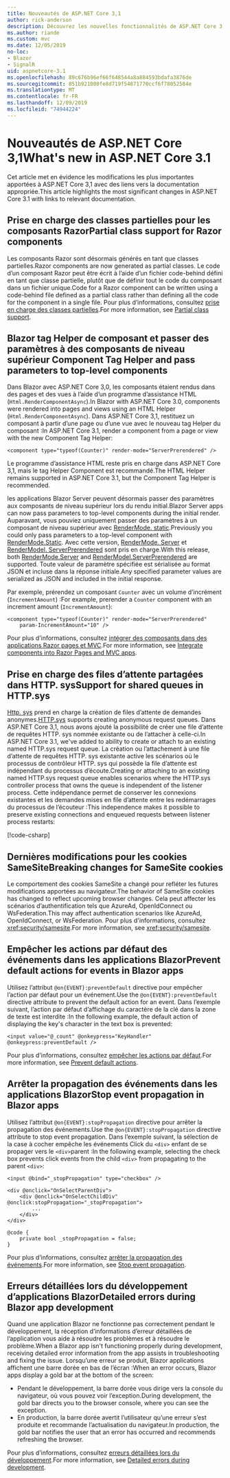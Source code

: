 ```yaml
---
title: Nouveautés de ASP.NET Core 3,1
author: rick-anderson
description: Découvrez les nouvelles fonctionnalités de ASP.NET Core 3,1.
ms.author: riande
ms.custom: mvc
ms.date: 12/05/2019
no-loc:
- Blazor
- SignalR
uid: aspnetcore-3.1
ms.openlocfilehash: 89c676b96ef66f648544a8a884593bdafa3876de
ms.sourcegitcommit: 851b921080fe8d719f54871770ccf6f78052584e
ms.translationtype: MT
ms.contentlocale: fr-FR
ms.lasthandoff: 12/09/2019
ms.locfileid: "74944224"
---
```

# <a name="whats-new-in-aspnet-core-31"></a><span data-ttu-id="2834b-103">Nouveautés de ASP.NET Core 3,1</span><span class="sxs-lookup"><span data-stu-id="2834b-103">What's new in ASP.NET Core 3.1</span></span>

<span data-ttu-id="2834b-104">Cet article met en évidence les modifications les plus importantes apportées à ASP.NET Core 3,1 avec des liens vers la documentation appropriée.</span><span class="sxs-lookup"><span data-stu-id="2834b-104">This article highlights the most significant changes in ASP.NET Core 3.1 with links to relevant documentation.</span></span>

## <a name="partial-class-support-for-razor-components"></a><span data-ttu-id="2834b-105">Prise en charge des classes partielles pour les composants Razor</span><span class="sxs-lookup"><span data-stu-id="2834b-105">Partial class support for Razor components</span></span>

<span data-ttu-id="2834b-106">Les composants Razor sont désormais générés en tant que classes partielles.</span><span class="sxs-lookup"><span data-stu-id="2834b-106">Razor components are now generated as partial classes.</span></span> <span data-ttu-id="2834b-107">Le code d’un composant Razor peut être écrit à l’aide d’un fichier code-behind défini en tant que classe partielle, plutôt que de définir tout le code du composant dans un fichier unique.</span><span class="sxs-lookup"><span data-stu-id="2834b-107">Code for a Razor component can be written using a code-behind file defined as a partial class rather than defining all the code for the component in a single file.</span></span> <span data-ttu-id="2834b-108">Pour plus d’informations, consultez [prise en charge des classes partielles](xref:blazor/components#partial-class-support).</span><span class="sxs-lookup"><span data-stu-id="2834b-108">For more information, see [Partial class support](xref:blazor/components#partial-class-support).</span></span>

## <a name="opno-locblazor-component-tag-helper-and-pass-parameters-to-top-level-components"></a>Blazor<span data-ttu-id="2834b-109"> tag Helper de composant et passer des paramètres à des composants de niveau supérieur</span><span class="sxs-lookup"><span data-stu-id="2834b-109"> Component Tag Helper and pass parameters to top-level components</span></span>

<span data-ttu-id="2834b-110">Dans Blazor avec ASP.NET Core 3,0, les composants étaient rendus dans des pages et des vues à l’aide d’un programme d’assistance HTML (`Html.RenderComponentAsync`).</span><span class="sxs-lookup"><span data-stu-id="2834b-110">In Blazor with ASP.NET Core 3.0, components were rendered into pages and views using an HTML Helper (`Html.RenderComponentAsync`).</span></span> <span data-ttu-id="2834b-111">Dans ASP.NET Core 3,1, restituez un composant à partir d’une page ou d’une vue avec le nouveau tag Helper du composant :</span><span class="sxs-lookup"><span data-stu-id="2834b-111">In ASP.NET Core 3.1, render a component from a page or view with the new Component Tag Helper:</span></span>

```cshtml
<component type="typeof(Counter)" render-mode="ServerPrerendered" />
```

<span data-ttu-id="2834b-112">Le programme d’assistance HTML reste pris en charge dans ASP.NET Core 3,1, mais le tag Helper Component est recommandé.</span><span class="sxs-lookup"><span data-stu-id="2834b-112">The HTML Helper remains supported in ASP.NET Core 3.1, but the Component Tag Helper is recommended.</span></span>

<span data-ttu-id="2834b-113">les applications Blazor Server peuvent désormais passer des paramètres aux composants de niveau supérieur lors du rendu initial.</span><span class="sxs-lookup"><span data-stu-id="2834b-113">Blazor Server apps can now pass parameters to top-level components during the initial render.</span></span> <span data-ttu-id="2834b-114">Auparavant, vous pouviez uniquement passer des paramètres à un composant de niveau supérieur avec [RenderMode. static](xref:Microsoft.AspNetCore.Mvc.Rendering.RenderMode.Static).</span><span class="sxs-lookup"><span data-stu-id="2834b-114">Previously you could only pass parameters to a top-level component with [RenderMode.Static](xref:Microsoft.AspNetCore.Mvc.Rendering.RenderMode.Static).</span></span> <span data-ttu-id="2834b-115">Avec cette version, [RenderMode. Server](xref:Microsoft.AspNetCore.Mvc.Rendering.RenderMode.Server) et [RenderModel. ServerPrerendered](xref:Microsoft.AspNetCore.Mvc.Rendering.RenderMode.ServerPrerendered) sont pris en charge.</span><span class="sxs-lookup"><span data-stu-id="2834b-115">With this release, both [RenderMode.Server](xref:Microsoft.AspNetCore.Mvc.Rendering.RenderMode.Server) and [RenderModel.ServerPrerendered](xref:Microsoft.AspNetCore.Mvc.Rendering.RenderMode.ServerPrerendered) are supported.</span></span> <span data-ttu-id="2834b-116">Toute valeur de paramètre spécifiée est sérialisée au format JSON et incluse dans la réponse initiale.</span><span class="sxs-lookup"><span data-stu-id="2834b-116">Any specified parameter values are serialized as JSON and included in the initial response.</span></span>

<span data-ttu-id="2834b-117">Par exemple, prérendez un composant `Counter` avec un volume d’incrément (`IncrementAmount`) :</span><span class="sxs-lookup"><span data-stu-id="2834b-117">For example, prerender a `Counter` component with an increment amount (`IncrementAmount`):</span></span>

```razor
<component type="typeof(Counter)" render-mode="ServerPrerendered" 
    param-IncrementAmount="10" />
```

<span data-ttu-id="2834b-118">Pour plus d’informations, consultez [intégrer des composants dans des applications Razor pages et MVC](xref:blazor/components#integrate-components-into-razor-pages-and-mvc-apps).</span><span class="sxs-lookup"><span data-stu-id="2834b-118">For more information, see [Integrate components into Razor Pages and MVC apps](xref:blazor/components#integrate-components-into-razor-pages-and-mvc-apps).</span></span>

## <a name="support-for-shared-queues-in-httpsys"></a><span data-ttu-id="2834b-119">Prise en charge des files d’attente partagées dans HTTP. sys</span><span class="sxs-lookup"><span data-stu-id="2834b-119">Support for shared queues in HTTP.sys</span></span>

<span data-ttu-id="2834b-120">[Http. sys](xref:fundamentals/servers/httpsys) prend en charge la création de files d’attente de demandes anonymes.</span><span class="sxs-lookup"><span data-stu-id="2834b-120">[HTTP.sys](xref:fundamentals/servers/httpsys) supports creating anonymous request queues.</span></span> <span data-ttu-id="2834b-121">Dans ASP.NET Core 3,1, nous avons ajouté la possibilité de créer une file d’attente de requêtes HTTP. sys nommée existante ou de l’attacher à celle-ci.</span><span class="sxs-lookup"><span data-stu-id="2834b-121">In ASP.NET Core 3.1, we've added to ability to create or attach to an existing named HTTP.sys request queue.</span></span> <span data-ttu-id="2834b-122">La création ou l’attachement à une file d’attente de requêtes HTTP. sys existante active les scénarios où le processus de contrôleur HTTP. sys qui possède la file d’attente est indépendant du processus d’écoute.</span><span class="sxs-lookup"><span data-stu-id="2834b-122">Creating or attaching to an existing named HTTP.sys request queue enables scenarios where the HTTP.sys controller process that owns the queue is independent of the listener process.</span></span> <span data-ttu-id="2834b-123">Cette indépendance permet de conserver les connexions existantes et les demandes mises en file d’attente entre les redémarrages du processus de l’écouteur :</span><span class="sxs-lookup"><span data-stu-id="2834b-123">This independence makes it possible to preserve existing connections and enqueued requests between listener process restarts:</span></span>

[!code-csharp[](sample/Program.cs?name=snippet)]

## <a name="breaking-changes-for-samesite-cookies"></a><span data-ttu-id="2834b-124">Dernières modifications pour les cookies SameSite</span><span class="sxs-lookup"><span data-stu-id="2834b-124">Breaking changes for SameSite cookies</span></span>

<span data-ttu-id="2834b-125">Le comportement des cookies SameSite a changé pour refléter les futures modifications apportées au navigateur.</span><span class="sxs-lookup"><span data-stu-id="2834b-125">The behavior of SameSite cookies has changed to reflect upcoming browser changes.</span></span> <span data-ttu-id="2834b-126">Cela peut affecter les scénarios d’authentification tels que AzureAd, OpenIdConnect ou WsFederation.</span><span class="sxs-lookup"><span data-stu-id="2834b-126">This may affect authentication scenarios like AzureAd, OpenIdConnect, or WsFederation.</span></span> <span data-ttu-id="2834b-127">Pour plus d'informations, consultez <xref:security/samesite>.</span><span class="sxs-lookup"><span data-stu-id="2834b-127">For more information, see <xref:security/samesite>.</span></span>

## <a name="prevent-default-actions-for-events-in-opno-locblazor-apps"></a><span data-ttu-id="2834b-128">Empêcher les actions par défaut des événements dans les applications Blazor</span><span class="sxs-lookup"><span data-stu-id="2834b-128">Prevent default actions for events in Blazor apps</span></span>

<span data-ttu-id="2834b-129">Utilisez l’attribut `@on{EVENT}:preventDefault` directive pour empêcher l’action par défaut pour un événement.</span><span class="sxs-lookup"><span data-stu-id="2834b-129">Use the `@on{EVENT}:preventDefault` directive attribute to prevent the default action for an event.</span></span> <span data-ttu-id="2834b-130">Dans l’exemple suivant, l’action par défaut d’affichage du caractère de la clé dans la zone de texte est interdite :</span><span class="sxs-lookup"><span data-stu-id="2834b-130">In the following example, the default action of displaying the key's character in the text box is prevented:</span></span>

```razor
<input value="@_count" @onkeypress="KeyHandler" @onkeypress:preventDefault />
```

<span data-ttu-id="2834b-131">Pour plus d’informations, consultez [empêcher les actions par défaut](xref:blazor/components#prevent-default-actions).</span><span class="sxs-lookup"><span data-stu-id="2834b-131">For more information, see [Prevent default actions](xref:blazor/components#prevent-default-actions).</span></span>

## <a name="stop-event-propagation-in-opno-locblazor-apps"></a><span data-ttu-id="2834b-132">Arrêter la propagation des événements dans les applications Blazor</span><span class="sxs-lookup"><span data-stu-id="2834b-132">Stop event propagation in Blazor apps</span></span>

<span data-ttu-id="2834b-133">Utilisez l’attribut `@on{EVENT}:stopPropagation` directive pour arrêter la propagation des événements.</span><span class="sxs-lookup"><span data-stu-id="2834b-133">Use the `@on{EVENT}:stopPropagation` directive attribute to stop event propagation.</span></span> <span data-ttu-id="2834b-134">Dans l’exemple suivant, la sélection de la case à cocher empêche les événements Click du `<div>` enfant de se propager vers le `<div>`parent :</span><span class="sxs-lookup"><span data-stu-id="2834b-134">In the following example, selecting the check box prevents click events from the child `<div>` from propagating to the parent `<div>`:</span></span>

```razor
<input @bind="_stopPropagation" type="checkbox" />

<div @onclick="OnSelectParentDiv">
    <div @onclick="OnSelectChildDiv" @onclick:stopPropagation="_stopPropagation">
        ...
    </div>
</div>

@code {
    private bool _stopPropagation = false;
}
```

<span data-ttu-id="2834b-135">Pour plus d’informations, consultez [arrêter la propagation des événements](xref:blazor/components#stop-event-propagation).</span><span class="sxs-lookup"><span data-stu-id="2834b-135">For more information, see [Stop event propagation](xref:blazor/components#stop-event-propagation).</span></span>

## <a name="detailed-errors-during-opno-locblazor-app-development"></a><span data-ttu-id="2834b-136">Erreurs détaillées lors du développement d’applications Blazor</span><span class="sxs-lookup"><span data-stu-id="2834b-136">Detailed errors during Blazor app development</span></span>

<span data-ttu-id="2834b-137">Quand une application Blazor ne fonctionne pas correctement pendant le développement, la réception d’informations d’erreur détaillées de l’application vous aide à résoudre les problèmes et à résoudre le problème.</span><span class="sxs-lookup"><span data-stu-id="2834b-137">When a Blazor app isn't functioning properly during development, receiving detailed error information from the app assists in troubleshooting and fixing the issue.</span></span> <span data-ttu-id="2834b-138">Lorsqu’une erreur se produit, Blazor applications affichent une barre dorée en bas de l’écran :</span><span class="sxs-lookup"><span data-stu-id="2834b-138">When an error occurs, Blazor apps display a gold bar at the bottom of the screen:</span></span>

* <span data-ttu-id="2834b-139">Pendant le développement, la barre dorée vous dirige vers la console du navigateur, où vous pouvez voir l’exception.</span><span class="sxs-lookup"><span data-stu-id="2834b-139">During development, the gold bar directs you to the browser console, where you can see the exception.</span></span>
* <span data-ttu-id="2834b-140">En production, la barre dorée avertit l’utilisateur qu’une erreur s’est produite et recommande l’actualisation du navigateur.</span><span class="sxs-lookup"><span data-stu-id="2834b-140">In production, the gold bar notifies the user that an error has occurred and recommends refreshing the browser.</span></span>

<span data-ttu-id="2834b-141">Pour plus d’informations, consultez [erreurs détaillées lors du développement](xref:blazor/handle-errors#detailed-errors-during-development).</span><span class="sxs-lookup"><span data-stu-id="2834b-141">For more information, see [Detailed errors during development](xref:blazor/handle-errors#detailed-errors-during-development).</span></span>
